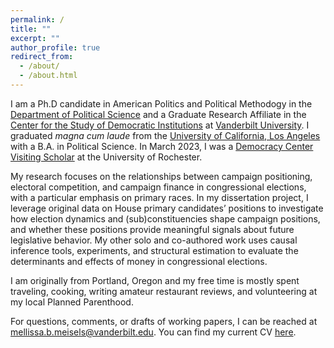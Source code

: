 ```yaml
---
permalink: /
title: ""
excerpt: ""
author_profile: true
redirect_from: 
  - /about/
  - /about.html
---
```


I am a Ph.D candidate in American Politics and Political Methodogy in the [Department of Political Science](https://www.vanderbilt.edu/political-science/) and a Graduate Research Affiliate in the [Center for the Study of Democratic Institutions](https://www.vanderbilt.edu/csdi/)  at [Vanderbilt University](http://vanderbilt.edu/). I graduated *magna cum laude* from the [University of California, Los Angeles](http://ucla.edu/) with a B.A. in Political Science. In March 2023, I was a [Democracy Center Visiting Scholar](https://www.sas.rochester.edu/democracycenter/research/visiting-scholars.html) at the University of Rochester.

My research focuses on the relationships between campaign positioning, electoral competition, and campaign finance in congressional elections, with a particular emphasis on primary races. In my dissertation project, I leverage original data on House primary candidates’ positions to investigate how election dynamics and (sub)constituencies shape campaign positions, and whether these positions provide meaningful signals about future legislative behavior. My other solo and co-authored work uses causal inference tools, experiments, and structural estimation to evaluate the determinants and effects of money in congressional elections.

I am originally from Portland, Oregon and my free time is mostly spent traveling, cooking, writing amateur restaurant reviews, and volunteering at my local Planned Parenthood.

For questions, comments, or drafts of working papers, I can be reached at [mellissa.b.meisels@vanderbilt.edu](mailto::mellissa.b.meisels@vanderbilt.edu). You can find my current CV [here](/files/Meisels_CV.pdf).

